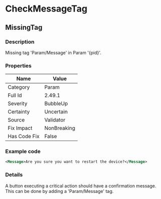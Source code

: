 ﻿---  
uid: Validator_2_49_1  
---

# CheckMessageTag

## MissingTag

### Description

Missing tag 'Param\/Message' in Param '{pid}'.

### Properties

| Name         | Value       |
| ------------ | ----------- |
| Category     | Param       |
| Full Id      | 2.49.1      |
| Severity     | BubbleUp    |
| Certainty    | Uncertain   |
| Source       | Validator   |
| Fix Impact   | NonBreaking |
| Has Code Fix | False       |

### Example code

```xml
<Message>Are you sure you want to restart the device?</Message>
```

### Details

A button executing a critical action should have a confirmation message.  
This can be done by adding a 'Param\/Message' tag.
